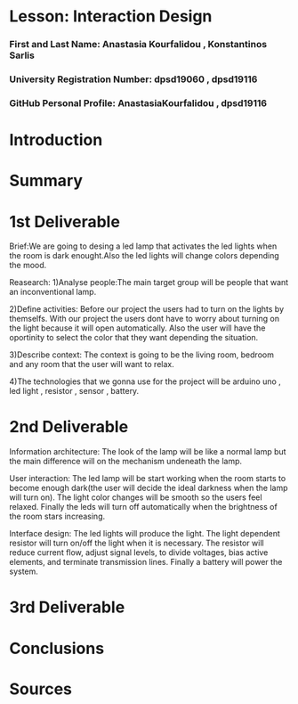 # Lesson: Interaction Design

### First and Last Name: Anastasia Kourfalidou , Konstantinos Sarlis
### University Registration Number: dpsd19060  , dpsd19116
### GitHub Personal Profile: AnastasiaKourfalidou , dpsd19116

# Introduction

# Summary


# 1st Deliverable
Brief:We are going to desing a led lamp that activates the led lights when the room is dark enought.Also the led lights will change colors depending the mood.

Reasearch: 
1)Analyse people:The main target group will be people that want an inconventional lamp.

2)Define activities: Before our project the users had to turn on the lights by themselfs. With our project the users dont have to worry about turning on the light because it will open automatically. Also the user will have the oportinity to select the color that they  want depending the situation.

3)Describe context: The context is going to be the living room, bedroom and any room that the user will want to relax.

4)The technologies that we gonna use for the project will be  arduino uno , led light , resistor  , sensor , battery.



# 2nd Deliverable
Information architecture: The look of the lamp will be like a normal lamp but the main difference will on the mechanism undeneath the lamp.

User interaction: The led lamp will be start working when the room starts to become enough dark(the user will decide the ideal darkness when the lamp will turn on). The light color changes will be smooth so the users feel relaxed. Finally the leds will turn off automatically when the brightness of the room stars increasing.

Interface design: The led lights will produce the light. The light dependent resistor will turn on/off the light when it is necessary. The resistor will   reduce current flow, adjust signal levels, to divide voltages, bias active elements, and terminate transmission lines. Finally a battery will power the system.


# 3rd Deliverable 


# Conclusions


# Sources
